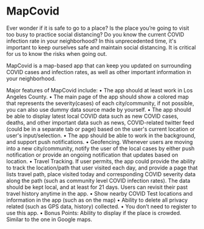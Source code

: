 # MapCovid

Ever wonder if it is safe to go to a place? Is the place you’re going to visit too busy to practice
social distancing? Do you know the current COVID infection rate in your neighborhood? In this
unprecedented time, it's important to keep ourselves safe and maintain social distancing. It is
critical for us to know the risks when going out.

MapCovid is a map-based app that can keep you updated on surrounding COVID cases and
infection rates, as well as other important information in your neighborhood.

Major features of MapCovid include:
• The app should at least work in Los Angeles County.
• The main page of the app should show a colored map that represents the severity(cases)
of each city/community, if not possible, you can also use dummy data source made by
yourself.
• The app should be able to display latest local COVID data such as new COVID cases,
deaths, and other important data such as news, COVID-related twitter feed (could be in a
separate tab or page) based on the user's current location or user's input/selection.
• The app should be able to work in the background, and support push notifications.
• Geofencing. Whenever users are moving into a new city/community, notify the user of the
local cases by either push notification or provide an ongoing notification that updates
based on location.
• Travel Tracking. If user permits, the app could provide the ability to track the location/path
that user visited each day, and provide a page that lists travel path, place visited today
and corresponding COVID severity data along the path (such as community level COVID
infection rates). The data should be kept local, and at least for 21 days. Users can revisit
their past travel history anytime in the app.
• Show nearby COVID Test locations and information in the app (such as on the map)
• Ability to delete all privacy related (such as GPS data, history) collected.
• You don’t need to register to use this app.
• Bonus Points: Ability to display if the place is crowded. Similar to the one in Google maps.
